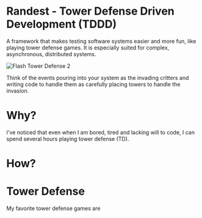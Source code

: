 # Randest - Tower Defense Driven Development (TDDD)

A framework that makes testing software systems easier and more fun, like playing tower defense games. It is especially suited for complex, asynchronous, distributed systems.

![Flash Tower Defense 2](http://i.imgur.com/YZBRjSt.png)

Think of the events pouring into your system as the invading critters and writing code to handle them as carefully placing towers to handle the invasion.


# Why?
I've noticed that even when I am bored, tired and lacking will to code, I can spend several hours playing tower defense (TD).



# How?


# Tower Defense

My favorite tower defense games are 
